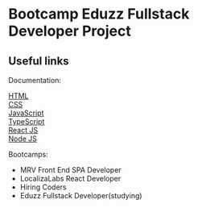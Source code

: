 # Bootcamp Eduzz Fullstack Developer Project

## Useful links

Documentation:

[HTML](https://developer.mozilla.org/pt-BR/docs/Web/HTML)
<br/>
[CSS](https://developer.mozilla.org/pt-BR/docs/Web/CSS)
<br/>
[JavaScript](https://developer.mozilla.org/pt-BR/docs/Web/JavaScript)
<br/>
[TypeScript](https://www.typescriptlang.org/)
<br/>
[React JS](https://pt-br.reactjs.org/)
<br/>
[Node JS](https://nodejs.org/en/docs/)

Bootcamps:

* MRV Front End SPA Developer
* LocalizaLabs React Developer
* Hiring Coders
* Eduzz Fullstack Developer(studying)
